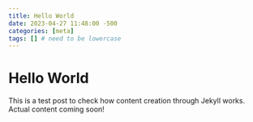 ```yaml
---
title: Hello World
date: 2023-04-27 11:48:00 -500
categories: [meta]
tags: [] # need to be lowercase
---
```


# Hello World

This is a test post to check how content creation through Jekyll works. Actual content coming soon!
